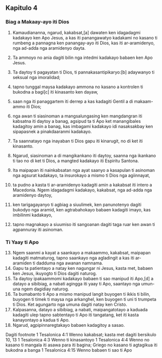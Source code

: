 Kapitulo 4
----------

### Biag a Makaay-ayo iti Dios

1. Kamaudiananna, ngarud, kakabsat,[a] dawaten ken idagadagmi kadakayo ken Apo Jesus, a kas iti panangawatyo kadakami no kasano ti rumbeng a pannagna ken panangay-ayo iti Dios, kas iti ar-aramidenyo, nga ad-adda nga aramidenyo dayta.
2. Ta ammoyo no ania dagiti bilin nga intedmi kadakayo babaen ken Apo Jesus.
3. Ta daytoy ti pagayatan ti Dios, ti pannakasantipikaryo:[b] adaywanyo ti seksual nga imoralidad;
4. tapno tunggal maysa kadakayo ammona no kasano a kontrolen ti bukodna a bagi[c] iti kinasanto ken dayaw,
5. saan nga iti panaggartem iti derrep a kas kadagiti Gentil a di makaam-ammo iti Dios;
6. nga awan ti siasinoman a mangsalungasing ken mangdangran iti kabsatna iti daytoy a banag, agsipud ta ti Apo ket manangibales kadagitoy amin a banag, kas imbagami kadakayo idi nasaksakbay ken sipapasnek a pinakdaaranmi kadakayo.
7. Ta saannatayo nga inayaban ti Dios gapu iti kinarugit, no di ket iti kinasanto.
8. Ngarud, siasinoman a di mangikankano iti daytoy, saanna nga ikankano ti tao no di ket ti Dios, a mangted kadakayo iti Espiritu Santona.

9. Ita maipapan iti nainkabsatan nga ayat saanyo a kasapulan ti asinoman nga agsurat kadakayo, ta insurokayo a mismo ti Dios nga agiinnayat,
10. ta pudno a kasta ti ar-aramidenyo kadagiti amin a kakabsat iti intero a Macedonia. Ngem idagadagmi kadakayo, kakabsat, nga ad-adda nga aramidenyo daytoy,
11. ken tarigagayanyo ti agbiag a siuulimek, ken panunotenyo dagiti bukodyo nga aramid, ken agtrabahokayo babaen kadagiti imayo, kas imbilinmi kadakayo,
12. tapno magnakayo a siuumiso iti sangoanan dagiti taga ruar ken awan ti agpannuray iti asinoman.

### Ti Yaay ti Apo

13. Ngem saanmi a kayat a saankayo a makaammo, kakabsat, maipapan kadagiti matmaturog, tapno saankayo nga agladingit a kas iti ar-aramiden ti dadduma nga awanan namnama.
14. Gapu ta patientayo a natay ken nagungar ni Jesus, kasta met, babaen ken Jesus, ikuyogto ti Dios dagiti naturog.
15. Ta daytoy ipakaammomi kadakayo babaen ti sao manipud iti Apo,[d] a datayo a sibibiag, a nabati agingga iti yaay ti Apo, saantayo nga umun-una ngem dagidiay naturog.
16. Ta bumabanto ti Apo a mismo manipud langit buyogen ti ikkis ti bilin, buyogen ti timek ti maysa nga arkanghel, ken buyogen ti uni ti trumpeta ti Dios. Ket agungarto nga umuna dagiti natay ken Cristo.
17. Kalpasanna, datayo a sibibiag, a nabati, maipangatotayo a kaduada kadagiti ulep tapno sabtentayo ti Apo iti tangatang, ket iti kasta kanayontayo a kadua ti Apo.
18. Ngarud, agpipinnaregtakayo babaen kadagitoy a sasao.

Dagiti footnote
1 Tesalonica 4:1 Wenno kakabsat; kasta met dagiti bersikulo 10, 13
1 Tesalonica 4:3 Wenno ti kinasantoyo
1 Tesalonica 4:4 Wenno no kasano ti mangala iti asawa para iti bagina; Griego no kasano ti agtagikua iti bukodna a banga
1 Tesalonica 4:15 Wenno babaen ti sao ti Apo
